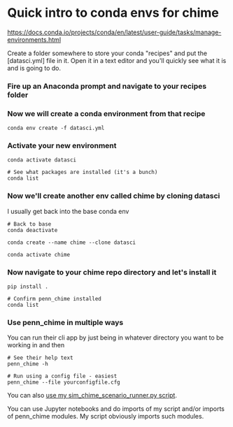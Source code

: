 # Quick intro to conda envs for chime

https://docs.conda.io/projects/conda/en/latest/user-guide/tasks/manage-environments.html

Create a folder somewhere to store your conda "recipes" and put
the [datasci.yml] file in it. Open it in a text editor and you'll
quickly see what it is and is going to do.

### Fire up an Anaconda prompt and navigate to your recipes folder

###  Now we will create a conda environment from that recipe

    conda env create -f datasci.yml 
    
###  Activate your new environment

    conda activate datasci
    
    # See what packages are installed (it's a bunch)
    conda list
    
###  Now we'll create another env called chime by cloning datasci

I usually get back into the base conda env

	# Back to base
    conda deactivate
    
    conda create --name chime --clone datasci
    
    conda activate chime
    
###  Now navigate to your chime repo directory and let's install it

    pip install .
    
    # Confirm penn_chime installed
    conda list
    
### Use penn_chime in multiple ways

You can run their cli app by just being in whatever directory you
want to be working in and then

	# See their help text
    penn_chime -h
    
    # Run using a config file - easiest
    penn_chime --file yourconfigfile.cfg
    

You can also [use my sim_chime_scenario_runner.py script](https://github.com/misken/c19/blob/master/mychime/scenario_runner/using_sim_chime_scenario_runner.ipynb).

You can use Jupyter notebooks and do imports of my script and/or imports of penn_chime modules.
My script obviously imports such modules.
